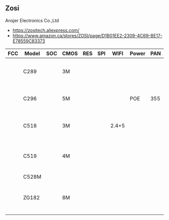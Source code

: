Zosi
----
Ansjer Electronics Co.,Ltd
- https://zositech.aliexpress.com/
- https://www.amazon.ca/stores/ZOSI/page/D1B01EE2-2309-4C69-BE17-E78559C83373

| FCC | Model | SOC | CMOS | RES | SPI | WIFI  | Power | PAN | TILT | Link                                                                                                 |
|-----|-------|-----|------|-----|-----|-------|-------|-----|------|------------------------------------------------------------------------------------------------------|
|     | C289  |     | 3M   |     |     |       |       |     |      | https://www.amazon.ca/ZOSI-Wireless-Security-Panoramic-Detection/dp/B083MZM657?ref_=ast_sto_dp       |
|     | C296  |     | 5M   |     |     |       | POE   | 355 | 140  | https://www.amazon.ca/ZOSI-Security-Cameras-1920TVL-Weatherproof/dp/B083JVT1NK?ref_=ast_sto_dp       |
|     | C518  |     | 3M   |     |     | 2.4+5 |       |     |      | https://www.amazon.ca/ZOSI-Security-Monitor-Supports-One-Touch/dp/B0CKNWG996?ref_=ast_sto_dp         |
|     | C519  |     | 4M   |     |     |       |       |     |      | https://www.amazon.ca/ZOSI-Security-1-44-inch-Dual-Band-One-Touch/dp/B0CR4394H1?ref_=ast_sto_dp      |
|     | C528M |     |      |     |     |       |       |     |      |                                                                                                      |
|     | ZG182 |     | 8M   |     |     |       |       |     |      | https://www.amazon.ca/ZOSI-Security-Weatherproof-Ethernet-Surveillance/dp/B0B2DFQPJK?ref_=ast_sto_dp |
